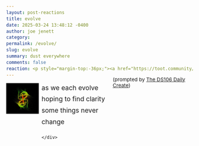 ```yaml
---
layout: post-reactions
title: evolve
date: 2025-03-24 13:48:12 -0400
author: joe jenett
category: 
permalink: /evolve/
slug: evolve
summary: dust everywhere
comments: false
reaction: <p style="margin-top:-36px;"><a href="https://toot.community/@jenett/114218855244590812"><img src="https://static.toot.community/cache/accounts/avatars/112/757/571/850/957/359/original/71a15e19bfc75e90.png" alt="" width="48"><br><span style="font-size:.9rem;">Pamela</span></a></p>
---
```

<div style="display:flex;flex-direction:row;">
	<div class="freezeframe" style="width:100px;position:relative;float left;margin:0 8px 32px 0;">
		<img src="/images/evolve.gif" alt="" width="100">
	</div>
	<div>
		<p style="font-size:1.1rem;margin-top:-2px;line-height:1.75em;">
			as we each evolve<br>
			hoping to find clarity<br>
			some things never change
		</p>

	</div>
</div>
<p style="font-size:.85rem;margin-top:-18px;">
	(prompted by <a href="https://daily.ds106.us/tdc4819/">The DS106 Daily Create</a>)
</p>

<a style="display:none;" href="https://brid.gy/publish/mastodon"><small>(cross-posted to mastodon)</small></a>